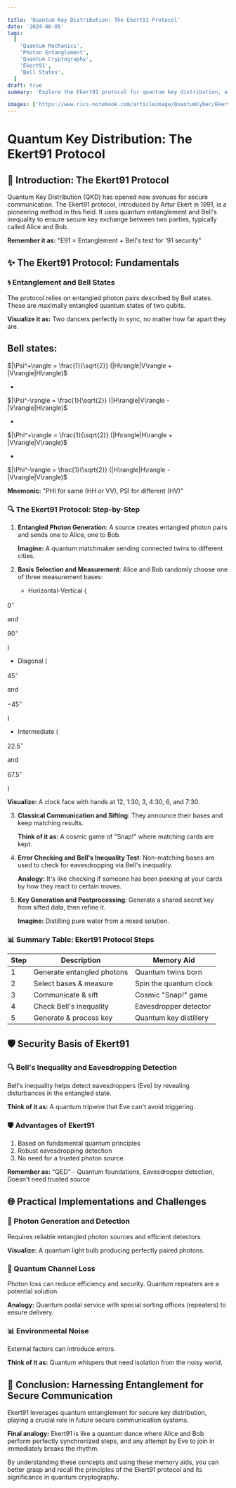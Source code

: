 ```yaml
---

title: 'Quantum Key Distribution: The Ekert91 Protocol'
date: '2024-06-05'
tags:
  [
    'Quantum Mechanics',
    'Photon Entanglement',
    'Quantum Cryptography',
    'Ekert91',
    'Bell States',
  ]
draft: true
summary: 'Explore the Ekert91 protocol for quantum key distribution, a method leveraging the power of entangled photons and quantum mechanics to establish secure communication through Bells inequality.'

images: ['https://www.rics-notebook.com/articleimage/QuantumCyber/Ekert.webp']
---
```


# Quantum Key Distribution: The Ekert91 Protocol

## 🌌 Introduction: The Ekert91 Protocol

Quantum Key Distribution (QKD) has opened new avenues for secure communication. The Ekert91 protocol, introduced by Artur Ekert in 1991, is a pioneering method in this field. It uses quantum entanglement and Bell's inequality to ensure secure key exchange between two parties, typically called Alice and Bob.

**Remember it as:** "E91 = Entanglement + Bell's test for '91 security"

## ✨ The Ekert91 Protocol: Fundamentals

### 🌀 Entanglement and Bell States

The protocol relies on entangled photon pairs described by Bell states. These are maximally entangled quantum states of two qubits.

**Visualize it as:** Two dancers perfectly in sync, no matter how far apart they are.

Bell states:
- 

$|\Psi^+\rangle = \frac{1}{\sqrt{2}} (|H\rangle|V\rangle + |V\rangle|H\rangle)$

- 

$|\Psi^-\rangle = \frac{1}{\sqrt{2}} (|H\rangle|V\rangle - |V\rangle|H\rangle)$

- 

$|\Phi^+\rangle = \frac{1}{\sqrt{2}} (|H\rangle|H\rangle + |V\rangle|V\rangle)$

- 

$|\Phi^-\rangle = \frac{1}{\sqrt{2}} (|H\rangle|H\rangle - |V\rangle|V\rangle)$

**Mnemonic:** "PHI for same (HH or VV), PSI for different (HV)"

### 🔍 The Ekert91 Protocol: Step-by-Step

1. **Entangled Photon Generation**: 
   A source creates entangled photon pairs and sends one to Alice, one to Bob.
   
   **Imagine:** A quantum matchmaker sending connected twins to different cities.

2. **Basis Selection and Measurement**:
   Alice and Bob randomly choose one of three measurement bases:
   - Horizontal-Vertical (

$0^\circ$

 and 

$90^\circ$

)
   - Diagonal (

$45^\circ$

 and 

$-45^\circ$

)
   - Intermediate (

$22.5^\circ$

 and 

$67.5^\circ$

)
   
   **Visualize:** A clock face with hands at 12, 1:30, 3, 4:30, 6, and 7:30.

3. **Classical Communication and Sifting**:
   They announce their bases and keep matching results.
   
   **Think of it as:** A cosmic game of "Snap!" where matching cards are kept.

4. **Error Checking and Bell's Inequality Test**:
   Non-matching bases are used to check for eavesdropping via Bell's inequality.
   
   **Analogy:** It's like checking if someone has been peeking at your cards by how they react to certain moves.

5. **Key Generation and Postprocessing**:
   Generate a shared secret key from sifted data, then refine it.
   
   **Imagine:** Distilling pure water from a mixed solution.

### 📊 Summary Table: Ekert91 Protocol Steps

| Step | Description | Memory Aid |
|------|-------------|------------|
| 1 | Generate entangled photons | Quantum twins born |
| 2 | Select bases & measure | Spin the quantum clock |
| 3 | Communicate & sift | Cosmic "Snap!" game |
| 4 | Check Bell's inequality | Eavesdropper detector |
| 5 | Generate & process key | Quantum key distillery |

## 🛡️ Security Basis of Ekert91

### 🔍 Bell's Inequality and Eavesdropping Detection

Bell's inequality helps detect eavesdroppers (Eve) by revealing disturbances in the entangled state.

**Think of it as:** A quantum tripwire that Eve can't avoid triggering.

### 🛡️ Advantages of Ekert91

1. Based on fundamental quantum principles
2. Robust eavesdropping detection
3. No need for a trusted photon source

**Remember as:** "QED" - Quantum foundations, Eavesdropper detection, Doesn't need trusted source

## 🌐 Practical Implementations and Challenges

### 🔬 Photon Generation and Detection

Requires reliable entangled photon sources and efficient detectors.

**Visualize:** A quantum light bulb producing perfectly paired photons.

### 🌌 Quantum Channel Loss

Photon loss can reduce efficiency and security. Quantum repeaters are a potential solution.

**Analogy:** Quantum postal service with special sorting offices (repeaters) to ensure delivery.

### 📊 Environmental Noise

External factors can introduce errors.

**Think of it as:** Quantum whispers that need isolation from the noisy world.

## 🔮 Conclusion: Harnessing Entanglement for Secure Communication

Ekert91 leverages quantum entanglement for secure key distribution, playing a crucial role in future secure communication systems.

**Final analogy:** Ekert91 is like a quantum dance where Alice and Bob perform perfectly synchronized steps, and any attempt by Eve to join in immediately breaks the rhythm.

By understanding these concepts and using these memory aids, you can better grasp and recall the principles of the Ekert91 protocol and its significance in quantum cryptography.
